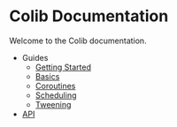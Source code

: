 # Colib Documentation

Welcome to the Colib documentation.

- Guides
  - [Getting Started](guides/getting-started.md)
  - [Basics](guides/basics.md)
  - [Coroutines](guides/coroutines.md)
  - [Scheduling](guides/scheduling.md)
  - [Tweening](guides/tweening.md)
- [API](api/README.md)
